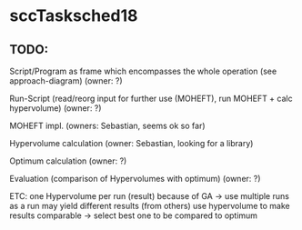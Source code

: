 # sccTasksched18



## TODO:

Script/Program as frame which encompasses the whole operation (see approach-diagram) (owner: ?)

Run-Script (read/reorg input for further use (MOHEFT), run MOHEFT + calc hypervolume) (owner: ?)

MOHEFT impl. (owners: Sebastian, seems ok so far)

Hypervolume calculation (owner: Sebastian, looking for a library)

Optimum calculation (owner: ?)

Evaluation (comparison of Hypervolumes with optimum) (owner: ?)



ETC:
one Hypervolume per run (result)
because of GA -> use multiple runs as a run may yield different results (from others)
use hypervolume to make results comparable  -> select best one to be compared to optimum

